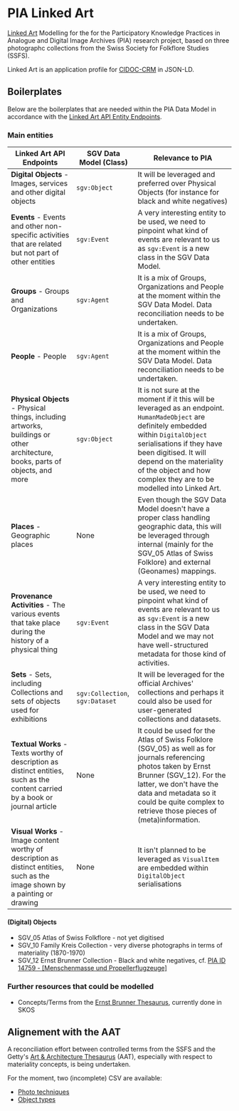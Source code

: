 # PIA Linked Art
[Linked Art](https://linked.art) Modelling for the for the Participatory Knowledge Practices in Analogue and Digital Image Archives (PIA) research project, based on three photographc collections from the Swiss Society for Folkflore Studies (SSFS). 

Linked Art is an application profile for [CIDOC-CRM](https://cidoc-crm.org/) in JSON-LD. 

## Boilerplates

Below are the boilerplates that are needed within the PIA Data Model in accordance with the [Linked Art API Entity Endpoints](https://linked.art/api/1.0/endpoint/).

### Main entities

| **Linked Art API Endpoints**                                                                                                   | **SGV Data Model (Class)**      | **Relevance to PIA**                                                                                                                                                                                                                                                                            |
|--------------------------------------------------------------------------------------------------------------------------------|---------------------------------|-------------------------------------------------------------------------------------------------------------------------------------------------------------------------------------------------------------------------------------------------------------------------------------------------|
| **Digital Objects** - Images, services and other digital objects                                                             | `sgv:Object`                    | It will be leveraged and preferred over Physical Objects (for instance for black and white negatives)                                                                                                                                                                                           |
| **Events** - Events and other non-specific activities that are related but not part of other entities                          | `sgv:Event`                     | A very interesting entity to be used, we need to pinpoint what kind of events are relevant to us as `sgv:Event` is a new class in the SGV Data Model.                                                                                                                                           |
| **Groups** - Groups and Organizations                                                                                          | `sgv:Agent`                     | It is a mix of Groups, Organizations and People at the moment within the SGV Data Model. Data reconciliation needs to be undertaken.                                                                                                                                                            |
| **People** - People                                                                                                            | `sgv:Agent`                     | It is a mix of Groups, Organizations and People at the moment within the SGV Data Model. Data reconciliation needs to be undertaken.                                                                                                                                                            |
| **Physical Objects** - Physical things, including artworks, buildings or other architecture, books, parts of objects, and more | `sgv:Object`                    | It is not sure at the moment if it this will be leveraged as an endpoint. `HumanMadeObject` are definitely embedded within `DigitalObject` serialisations if they have been digitised. It will depend on the materiality of the object and how complex they are to be modelled into Linked Art. |
| **Places** - Geographic places                                                                                                 | None                            | Even though the SGV Data Model doesn't have a proper class handling geographic data, this will be leveraged through internal (mainly for the SGV_05 Atlas of Swiss Folklore) and external (Geonames) mappings.                                                                                  |
| **Provenance Activities** - The various events that take place during the history of a physical thing                          | `sgv:Event`                     | A very interesting entity to be used, we need to pinpoint what kind of events are relevant to us as `sgv:Event` is a new class in the SGV Data Model and we may not have well-structured metadata for those kind of activities.                                                                 |
| **Sets** - Sets, including Collections and sets of objects used for exhibitions                                                | `sgv:Collection`, `sgv:Dataset` | It will be leveraged for the official Archives' collections and perhaps it could also be used for user-generated collections and datasets.                                                                                                                                                      |
| **Textual Works** - Texts worthy of description as distinct entities, such as the content carried by a book or journal article | None                            | It could be used for the Atlas of Swiss Folklore (SGV_05) as well as for journals referencing photos taken by Ernst Brunner (SGV_12). For the latter, we don't have the data and metadata so it could be quite complex to retrieve those pieces of (meta)information.                           |
| **Visual Works** - Image content worthy of description as distinct entities, such as the image shown by a painting or drawing  | None                            | It isn't planned to be leveraged as `VisualItem` are embedded within `DigitalObject` serialisations                                                                                                                                                                                             |

#### (Digital) Objects
- SGV_05 Atlas of Swiss Folkflore - not yet digitised
- SGV_10 Family Kreis Collection - very diverse photographs in terms of materiality (1870-1970)
- SGV_12 Ernst Brunner Collection - Black and white negatives, cf. [PIA ID 14759 - [Menschenmasse und Propellerflugzeuge]](modelling/01_Object/14759.json)

### Further resources that could be modelled

- Concepts/Terms from the [Ernst Brunner Thesaurus](https://vocab.participatory-archives.ch/), currently done in SKOS

## Alignement with the AAT 

A reconciliation effort between controlled terms from the SSFS and the Getty's [Art & Architecture Thesaurus](https://www.getty.edu/research/tools/vocabularies/aat/) (AAT), especially with respect to materiality concepts, is being undertaken. 

For the moment, two (incomplete) CSV are available: 

- [Photo techniques](aat/technology_hasModel.csv)
- [Object types](aat/objecttype_hasObjecttype.csv)


